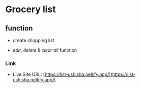 # Grocery list

## function

- create shopping list

- *edit*, *delete* & *clear all* function

### Link

- Live Site URL: [https://list-ushisha.netlify.app/](https://list-ushisha.netlify.app/)


